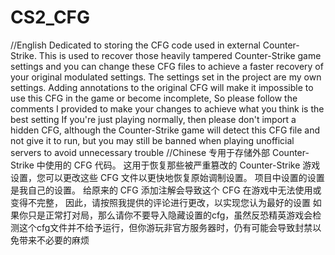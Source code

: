 # CS2_CFG
//English
Dedicated to storing the CFG code used in external Counter-Strike.
This is used to recover those heavily tampered Counter-Strike game settings and you can change these CFG files to achieve a faster recovery of your original modulated settings.
The settings set in the project are my own settings.
Adding annotations to the original CFG will make it impossible to use this CFG in the game or become incomplete,
So please follow the comments I provided to make your changes to achieve what you think is the best setting
If you're just playing normally, then please don't import a hidden CFG, although the Counter-Strike game will detect this CFG file and not give it to run, but you may still be banned when playing unofficial servers to avoid unnecessary trouble
//Chinese
专用于存储外部 Counter-Strike 中使用的 CFG 代码。
这用于恢复那些被严重篡改的 Counter-Strike 游戏设置，您可以更改这些 CFG 文件以更快地恢复原始调制设置。
项目中设置的设置是我自己的设置。
给原来的 CFG 添加注解会导致这个 CFG 在游戏中无法使用或变得不完整，
因此，请按照我提供的评论进行更改，以实现您认为最好的设置
如果你只是正常打对局，那么请你不要导入隐藏设置的cfg，虽然反恐精英游戏会检测这个cfg文件并不给予运行，但你游玩非官方服务器时，仍有可能会导致封禁以免带来不必要的麻烦
